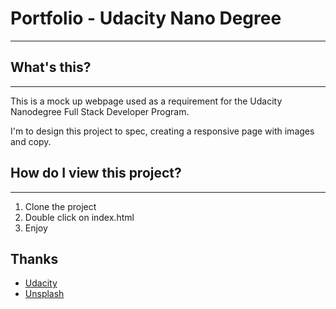 # Portfolio - Udacity Nano Degree
----

## What's this?
----
This is a mock up webpage used as a requirement for the Udacity Nanodegree Full Stack Developer Program.

I'm to design this project to spec, creating a responsive page with images and copy.

## How do I view this project?
----
1. Clone the project
2. Double click on index.html
3. Enjoy


## Thanks
* [Udacity](udacity.com)
* [Unsplash](https://unsplash.com/)
